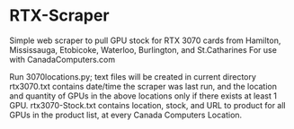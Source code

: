 # RTX-Scraper
Simple web scraper to pull GPU stock for RTX 3070 cards from Hamilton, Mississauga, Etobicoke, Waterloo, Burlington, and St.Catharines
For use with CanadaComputers.com

Run 3070locations.py; text files will be created in current directory
rtx3070.txt contains date/time the scraper was last run, and the location and quantity of GPUs in the above locations only if there exists at least 1 GPU.
rtx3070-Stock.txt contains location, stock, and URL to product for all GPUs in the product list, at every Canada Computers Location.
